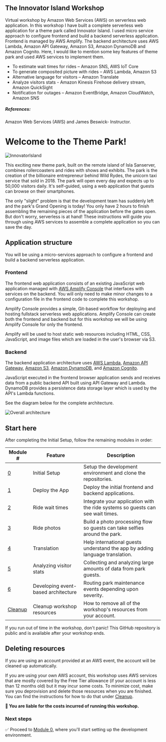## The Innovator Island Workshop

Virtual workshop by Amazon Web Services (AWS) on serverless web application. In this workshop I have built a complete serverless web application for a theme park called Innovator Island. I used micro service approach to configure frontend and build a backend serverless application. Frontend is managed by AWS Amplify. The backend architecture uses AWS Lambda, Amazon API Gateway, Amazon S3, Amazon DynamoDB and Amazon Cognito. Here, I would like to mention some key features of theme park and used AWS services to implement them.

- To estimate wait times for rides – Amazon SNS, AWS IoT Core
- To generate composited picture with rides – AWS Lambda, Amazon S3
- Alternative language for visitors – Amazon Translate
- Analyze visitors stats - Amazon Kinesis Firehose delivery stream, Amazon QuickSight
- Notification for outages – Amazon EventBridge, Amazon CloudWatch, Amazon SNS

##### References: 
Amazon Web Services (AWS) and James Beswick- Instructor.

# Welcome to the Theme Park!

![InnovatorIsland](./images/innovator-island_logo.png)

This exciting new theme park, built on the remote island of Isla Sanserver, combines rollercoasters and rides with shows and exhibits. The park is the creation of the billionaire entrepreneur behind Wild Rydes, the unicorn taxi service that sold in 2018. The park will open every day and expects up to 50,000 visitors daily. It's self-guided, using a web application that guests can browse on their smartphones. 

The only "slight" problem is that the development team has suddenly left and the park's Grand Opening is today! You only have 2 hours to finish assembling the remaining pieces of the application before the gates open. But don't worry, serverless is at hand! These instructions will guide you through using AWS services to assemble a complete application so you can save the day.

## Application structure

You will be using a micro-services approach to configure a frontend and build a backend serverless application.

### Frontend
The frontend web application consists of an existing JavaScript web application managed with [AWS Amplify Console][amplify-console] that interfaces with services on the backend. You will only need to make minor changes to a configuration file in the frontend code to complete this workshop.

Amplify Console provides a simple, Git-based workflow for deploying and hosting fullstack serverless web applications. Amplify Console can create both the frontend and backend but for this workshop we will be using Amplify Console for only the frontend.

Amplify will be used to host static web resources including HTML, CSS, JavaScript, and image files which are loaded in the user's browser via S3. 

### Backend
The backend application architecture uses [AWS Lambda][lambda], [Amazon API Gateway][api-gw], [Amazon S3][s3], [Amazon DynamoDB][dynamodb], and [Amazon Cognito][cognito]. 

JavaScript executed in the frontend browser application sends and receives data from a public backend API built using API Gateway and Lambda. DynamoDB provides a persistence data storage layer which is used by the API's Lambda functions.

See the diagram below for the complete architecture.

![Overall architecture](./images/architecture-light.png)

## Start here

After completing the Initial Setup, follow the remaining modules in order:

Module # | Feature | Description
------------ | ------------- | -------------
[0](./0-setup/README.md) | Initial Setup | Setup the development environment and clone the repositories.
[1](./1-app-deploy/README.md) | Deploy the App | Deploy the initial frontend and backend applications.
[2](./2-realtime/README.md) | Ride wait times | Integrate your application with the ride systems so guests can see wait times.
[3](./3-photos/README.md) | Ride photos | Build a photo processing flow so guests can take selfies around the park.
[4](./4-translate/README.md) | Translation | Help international guests understand the app by adding language translation.
[5](./5-park-stats/README.md) | Analyzing visitor stats | Collecting and analyzing large amounts of data from park guests.
[6](./6-eventbridge/README.md) | Developing event-based architecture | Routing park maintenance events depending upon severity.
[Cleanup](./00-cleanup/README.md) | Cleanup workshop resources | How to remove all of the workshop's resources from your account.

If you run out of time in the workshop, don't panic! This GitHub repository is public and is available after your workshop ends.

## Deleting resources

If you are using an account provided at an AWS event, the account will be cleaned up automatically. 

If you are using your own AWS account, this workshop uses AWS services that are mostly covered by the Free Tier allowance (if your account is less than 12 months old) but it may incur some costs. To minimize cost, make sure you deprovision and delete those resources when you are finished. You can find the instructions for how to do that under [Cleanup](./00-cleanup/README.md).

**:loudspeaker: You are liable for the costs incurred of running this workshop.**

### Next steps

:white_check_mark: Proceed to [Module 0](./0-setup/README.md), where you'll start setting up the development environment.

[amplify-console]: https://aws.amazon.com/amplify/console/
[cognito]: https://aws.amazon.com/cognito/
[lambda]: https://aws.amazon.com/lambda/
[api-gw]: https://aws.amazon.com/api-gateway/
[s3]: https://aws.amazon.com/s3/
[dynamodb]: https://aws.amazon.com/dynamodb/
